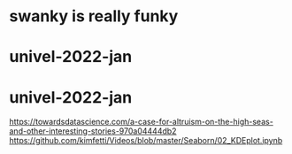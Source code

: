 # swanky is really funky
# univel-2022-jan
# univel-2022-jan
https://towardsdatascience.com/a-case-for-altruism-on-the-high-seas-and-other-interesting-stories-970a04444db2
https://github.com/kimfetti/Videos/blob/master/Seaborn/02_KDEplot.ipynb